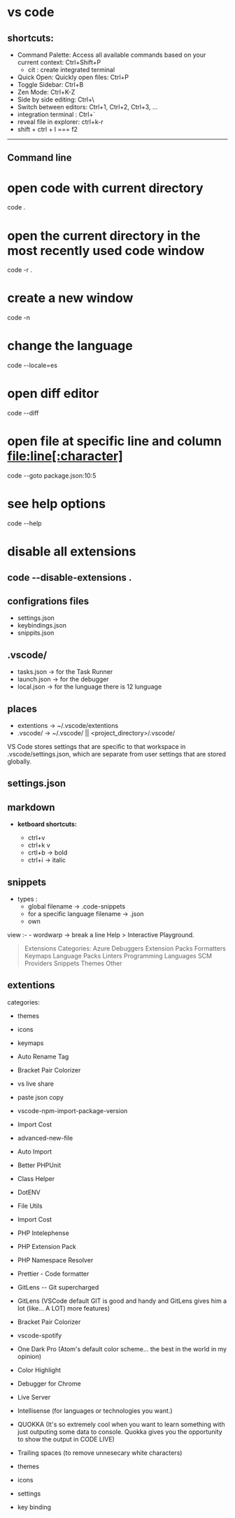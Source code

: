 vs code
========
## shortcuts:
- Command Palette: Access all available commands based on your current context: Ctrl+Shift+P
    - cit : create integrated terminal
- Quick Open: Quickly open files: Ctrl+P
- Toggle Sidebar: Ctrl+B
- Zen Mode: Ctrl+K-Z
- Side by side editing: Ctrl+\
- Switch between editors: Ctrl+1, Ctrl+2, Ctrl+3, ...
- integration terminal : Ctrl+`
- reveal file in explorer: ctrl+k-r
- shift + ctrl + l === f2
------------------------------------------------------------------------------------------------------------------------------

Command line
-------------
# open code with current directory
code .

# open the current directory in the most recently used code window
code -r .

# create a new window
code -n

# change the language
code --locale=es

# open diff editor
code --diff <file1> <file2>

# open file at specific line and column <file:line[:character]>
code --goto package.json:10:5

# see help options
code --help

# disable all extensions
code --disable-extensions .
------------------------------------------------------------------------------------------------------------------------------


configrations files
--------------------
- settings.json
- keybindings.json
- snippits.json


.vscode/
---------
- tasks.json -> for the Task Runner
- launch.json -> for the debugger
- local.json -> for the lunguage there is 12 lunguage





places
-------
- extentions -> ~/.vscode/extentions
- .vscode/ -> ~/.vscode/ || <project_directory>/.vscode/

VS Code stores settings that are specific to that workspace in .vscode/settings.json, which are separate from user settings that are stored globally.

settings.json
--------------





markdown
---------
- **ketboard shortcuts:**

    - ctrl+v
    - ctrl+k v
    - crtl+b -> bold
    - ctrl+i -> italic








snippets
---------
- types :
    - global filename -> <name>.code-snippets
    - for a specific language filename -> <languageId>.json
    - own













view :-
        - wordwarp -> break a line 
        Help > Interactive Playground.



> Extensions Categories:
Azure
Debuggers
Extension Packs
Formatters
Keymaps
Language Packs
Linters
Programming Languages
SCM Providers
Snippets
Themes
Other







extentions
-----------
categories:
- themes
- icons
- keymaps


- Auto Rename Tag
- Bracket Pair Colorizer
- vs live share 
- paste json copy
- vscode-npm-import-package-version
- Import Cost


- advanced-new-file
- Auto Import
- Better PHPUnit
- Class Helper
- DotENV
- File Utils
- Import Cost
- PHP Intelephense
- PHP Extension Pack
- PHP Namespace Resolver
- Prettier - Code formatter
- GitLens -- Git supercharged


- GitLens (VSCode default GIT is good and handy and GitLens gives him a lot (like... A LOT) more features)
- Bracket Pair Colorizer
- vscode-spotify
- One Dark Pro (Atom's default color scheme... the best in the world in my opinion)
- Color Highlight
- Debugger for Chrome
- Live Server
- Intellisense (for languages or technologies you want.)
- QUOKKA (It's so extremely cool when you want to learn something with just outputing some data to console. Quokka gives you the opportunity to show the output in CODE LIVE)
- Trailing spaces (to remove unnesecary white characters)


- themes
- icons
- settings
- key binding